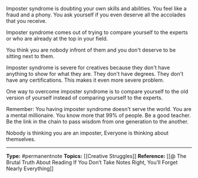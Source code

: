 Imposter syndrome is doubting your own skills and abilities. You feel like a fraud and a phony. You ask yourself if you even deserve all the accolades that you receive.

Imposter syndrome comes out of trying to compare yourself to the experts or who are already at the top in your field. 

You think you are nobody infront of them and you don't deserve to be sitting next to them. 

Imposter syndrome is severe for creatives because they don't have anything to show for what they are. They don't have degrees. They don't have any certifications. This makes it even more severe problem. 

One way to overcome imposter syndrome is to compare yourself to the old version of yourself instead of comparing yourself to the experts.

Remember: You having imposter syndrome doesn't serve the world. You are a mental millionaire. You know more that 99% of people. Be a good teacher. Be the link in the chain to pass wisdom from one generation to the another. 

Nobody is thinking you are an imposter, Everyone is thinking about themselves.

----
**Type:** #permanentnote 
**Topics:** [[Creative Struggles]]
**Reference:** [[@ The Brutal Truth About Reading If You Don’t Take Notes Right, You’ll Forget Nearly Everything]]

